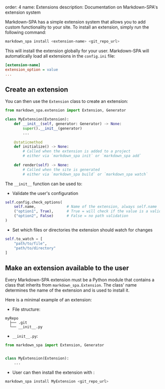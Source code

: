 order: 4
name: Extensions
description: Documentation on Markdown-SPA's extension system

Markdown-SPA has a simple extension system that allows you to add custom functionality to your site.
To install an extension, simply run the following command:
```bash
markdown_spa install <extension-name> <git_repo_url>
```

This will install the extension globally for your user.
Markdown-SPA will automatically load all extensions in the `config.ini` file:
```ini
[extension-name]
extension_option = value
...
```

## Create an extension

You can then use the `Extension` class to create an extension:
```python
from markdown_spa.extension import Extension, Generator

class MyExtension(Extension):
    def __init__(self, generator: Generator) -> None:
        super().__init__(generator)
        ...
    
    @staticmethod
    def initialize() -> None:
        # Called when the extension is added to a project
        # either via `markdown_spa init` or `markdown_spa add`
    
    def render(self) -> None:
        # Called when the site is generated
        # either via `markdown_spa build` or `markdown_spa watch`
```

The `__init__` function can be used to:

- Validate the user's configuration
```python
self.config.check_options(
    self.name,              # Name of the extension, always self.name     
    ("option1", True),      # True = will check if the value is a valid path
    ("option2", False)      # False = no path validation
)
```
- Set which files or directories the extension should watch for changes
```python
self.to_watch = [
    "path/to/file",
    "path/to/directory"
]
```

## Make an extension available to the user

Every Markdown-SPA extension must be a Python module that contains a class that inherits from `markdown_spa.Extension`.
The class' name determines the name of the extension and is used to install it.

Here is a minimal example of an extension:

- File structure:
```
myRepo
  ├── .git
  └── __init__.py
```
- `__init__.py`:
```python
from markdown_spa import Extension, Generator


class MyExtension(Extension):
    ...
```
- User can then install the extension with :
```bash
markdown_spa install MyExtension <git_repo_url>
```
